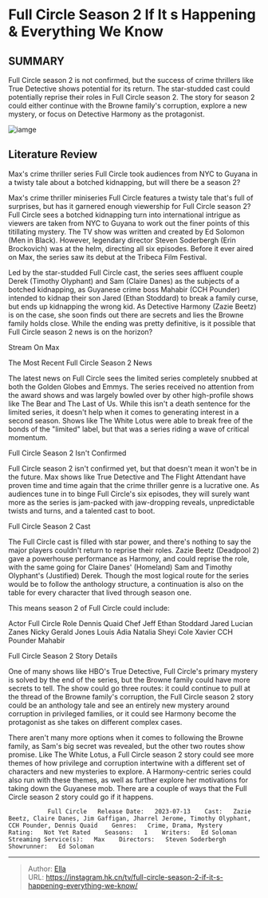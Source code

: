 # Full Circle Season 2 If It s Happening &amp; Everything We Know


## SUMMARY 



  Full Circle season 2 is not confirmed, but the success of crime thrillers like True Detective shows potential for its return.   The star-studded cast could potentially reprise their roles in Full Circle season 2.   The story for season 2 could either continue with the Browne family&#39;s corruption, explore a new mystery, or focus on Detective Harmony as the protagonist.  

![iamge](https://static1.srcdn.com/wordpress/wp-content/uploads/2023/07/full-circle-season-2-renewal-cast-story-hub.jpg)

## Literature Review

Max&#39;s crime thriller series Full Circle took audiences from NYC to Guyana in a twisty tale about a botched kidnapping, but will there be a season 2?




Max&#39;s crime thriller miniseries Full Circle features a twisty tale that&#39;s full of surprises, but has it garnered enough viewership for Full Circle season 2? Full Circle sees a botched kidnapping turn into international intrigue as viewers are taken from NYC to Guyana to work out the finer points of this titillating mystery. The TV show was written and created by Ed Solomon (Men in Black). However, legendary director Steven Soderbergh (Erin Brockovich) was at the helm, directing all six episodes. Before it ever aired on Max, the series saw its debut at the Tribeca Film Festival.




Led by the star-studded Full Circle cast, the series sees affluent couple Derek (Timothy Olyphant) and Sam (Claire Danes) as the subjects of a botched kidnapping, as Guyanese crime boss Mahabir (CCH Pounder) intended to kidnap their son Jared (Ethan Stoddard) to break a family curse, but ends up kidnapping the wrong kid. As Detective Harmony (Zazie Beetz) is on the case, she soon finds out there are secrets and lies the Browne family holds close. While the ending was pretty definitive, is it possible that Full Circle season 2 news is on the horizon?

Stream On Max


 The Most Recent Full Circle Season 2 News 
          

The latest news on Full Circle sees the limited series completely snubbed at both the Golden Globes and Emmys. The series received no attention from the award shows and was largely bowled over by other high-profile shows like The Bear and The Last of Us. While this isn&#39;t a death sentence for the limited series, it doesn&#39;t help when it comes to generating interest in a second season. Shows like The White Lotus were able to break free of the bonds of the &#34;limited&#34; label, but that was a series riding a wave of critical momentum.






 Full Circle Season 2 Isn&#39;t Confirmed 
          

Full Circle season 2 isn&#39;t confirmed yet, but that doesn&#39;t mean it won&#39;t be in the future. Max shows like True Detective and The Flight Attendant have proven time and time again that the crime thriller genre is a lucrative one. As audiences tune in to binge Full Circle&#39;s six episodes, they will surely want more as the series is jam-packed with jaw-dropping reveals, unpredictable twists and turns, and a talented cast to boot.



 Full Circle Season 2 Cast 
          

The Full Circle cast is filled with star power, and there&#39;s nothing to say the major players couldn&#39;t return to reprise their roles. Zazie Beetz (Deadpool 2) gave a powerhouse performance as Harmony, and could reprise the role, with the same going for Claire Danes&#39; (Homeland) Sam and Timothy Olyphant&#39;s (Justified) Derek. Though the most logical route for the series would be to follow the anthology structure, a continuation is also on the table for every character that lived through season one.




This means season 2 of Full Circle could include:

 Actor  Full Circle Role   Dennis Quaid  Chef Jeff   Ethan Stoddard  Jared   Lucian Zanes  Nicky   Gerald Jones  Louis   Adia  Natalia   Sheyi Cole  Xavier   CCH Pounder  Mahabir   





 Full Circle Season 2 Story Details 
          

One of many shows like HBO&#39;s True Detective, Full Circle&#39;s primary mystery is solved by the end of the series, but the Browne family could have more secrets to tell. The show could go three routes: it could continue to pull at the thread of the Browne family&#39;s corruption, the Full Circle season 2 story could be an anthology tale and see an entirely new mystery around corruption in privileged families, or it could see Harmony become the protagonist as she takes on different complex cases.




There aren&#39;t many more options when it comes to following the Browne family, as Sam&#39;s big secret was revealed, but the other two routes show promise. Like The White Lotus, a Full Circle season 2 story could see more themes of how privilege and corruption intertwine with a different set of characters and new mysteries to explore. A Harmony-centric series could also run with these themes, as well as further explore her motivations for taking down the Guyanese mob. There are a couple of ways that the Full Circle season 2 story could go if it happens.

               Full Circle   Release Date:   2023-07-13    Cast:   Zazie Beetz, Claire Danes, Jim Gaffigan, Jharrel Jerome, Timothy Olyphant, CCH Pounder, Dennis Quaid    Genres:   Crime, Drama, Mystery    Rating:   Not Yet Rated    Seasons:   1    Writers:   Ed Soloman    Streaming Service(s):   Max    Directors:   Steven Soderbergh    Showrunner:   Ed Soloman      

---

> Author: [Ella](https://instagram.hk.cn/)  
> URL: https://instagram.hk.cn/tv/full-circle-season-2-if-it-s-happening-everything-we-know/  

